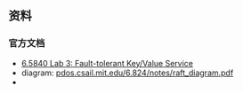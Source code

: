 ## 资料

### 官方文档

- [6.5840 Lab 3: Fault-tolerant Key/Value Service](https://pdos.csail.mit.edu/6.824/labs/lab-kvraft.html)
- diagram: [pdos.csail.mit.edu/6.824/notes/raft_diagram.pdf](https://pdos.csail.mit.edu/6.824/notes/raft_diagram.pdf)
-
